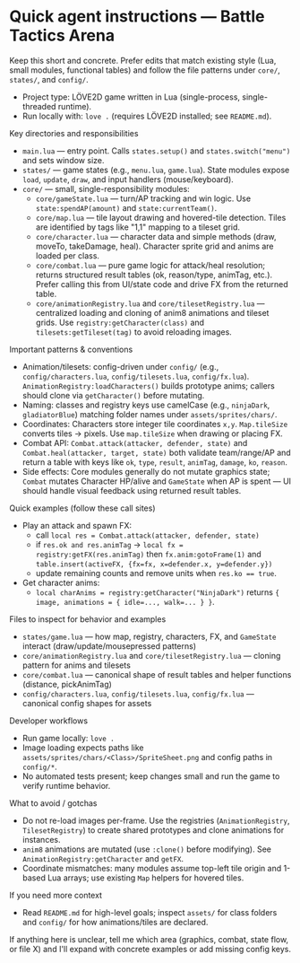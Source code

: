 <!-- .github/copilot-instructions.md
     Purpose: Give AI coding assistants focused, repository-specific guidance so they
     can be immediately productive editing and extending this LÖVE2D + Lua game.
-->

# Quick agent instructions — Battle Tactics Arena

Keep this short and concrete. Prefer edits that match existing style (Lua, small modules,
functional tables) and follow the file patterns under `core/`, `states/`, and `config/`.

- Project type: LÖVE2D game written in Lua (single-process, single-threaded runtime).
- Run locally with: `love .` (requires LÖVE2D installed; see `README.md`).

Key directories and responsibilities
- `main.lua` — entry point. Calls `states.setup()` and `states.switch("menu")` and sets window size.
- `states/` — game states (e.g., `menu.lua`, `game.lua`). State modules expose `load`, `update`, `draw`, and input handlers (mouse/keyboard).
- `core/` — small, single-responsibility modules:
  - `core/gameState.lua` — turn/AP tracking and win logic. Use `state:spendAP(amount)` and `state:currentTeam()`.
  - `core/map.lua` — tile layout drawing and hovered-tile detection. Tiles are identified by tags like "1,1" mapping to a tileset grid.
  - `core/character.lua` — character data and simple methods (draw, moveTo, takeDamage, heal). Character sprite grid and anims are loaded per class.
  - `core/combat.lua` — pure game logic for attack/heal resolution; returns structured result tables (ok, reason/type, animTag, etc.). Prefer calling this from UI/state code and drive FX from the returned table.
  - `core/animationRegistry.lua` and `core/tilesetRegistry.lua` — centralized loading and cloning of anim8 animations and tileset grids. Use `registry:getCharacter(class)` and `tilesets:getTileset(tag)` to avoid reloading images.

Important patterns & conventions
- Animation/tilesets: config-driven under `config/` (e.g., `config/characters.lua`, `config/tilesets.lua`, `config/fx.lua`). `AnimationRegistry:loadCharacters()` builds prototype anims; callers should clone via `getCharacter()` before mutating.
- Naming: classes and registry keys use camelCase (e.g., `ninjaDark`, `gladiatorBlue`) matching folder names under `assets/sprites/chars/`.
- Coordinates: Characters store integer tile coordinates `x,y`. `Map.tileSize` converts tiles → pixels. Use `map.tileSize` when drawing or placing FX.
- Combat API: `Combat.attack(attacker, defender, state)` and `Combat.heal(attacker, target, state)` both validate team/range/AP and return a table with keys like `ok`, `type`, `result`, `animTag`, `damage`, `ko`, `reason`.
- Side effects: Core modules generally do not mutate graphics state; `Combat` mutates Character HP/alive and `GameState` when AP is spent — UI should handle visual feedback using returned result tables.

Quick examples (follow these call sites)
- Play an attack and spawn FX:
  - call `local res = Combat.attack(attacker, defender, state)`
  - if `res.ok and res.animTag` → `local fx = registry:getFX(res.animTag)` then `fx.anim:gotoFrame(1)` and `table.insert(activeFX, {fx=fx, x=defender.x, y=defender.y})`
  - update remaining counts and remove units when `res.ko == true`.
- Get character anims:
  - `local charAnims = registry:getCharacter("NinjaDark")` returns `{ image, animations = { idle=..., walk=... } }`.

Files to inspect for behavior and examples
- `states/game.lua` — how map, registry, characters, FX, and `GameState` interact (draw/update/mousepressed patterns)
- `core/animationRegistry.lua` and `core/tilesetRegistry.lua` — cloning pattern for anims and tilesets
- `core/combat.lua` — canonical shape of result tables and helper functions (distance, pickAnimTag)
- `config/characters.lua`, `config/tilesets.lua`, `config/fx.lua` — canonical config shapes for assets

Developer workflows
- Run game locally: `love .`
- Image loading expects paths like `assets/sprites/chars/<Class>/SpriteSheet.png` and config paths in `config/*`.
- No automated tests present; keep changes small and run the game to verify runtime behavior.

What to avoid / gotchas
- Do not re-load images per-frame. Use the registries (`AnimationRegistry`, `TilesetRegistry`) to create shared prototypes and clone animations for instances.
- `anim8` animations are mutated (use `:clone()` before modifying). See `AnimationRegistry:getCharacter` and `getFX`.
- Coordinate mismatches: many modules assume top-left tile origin and 1-based Lua arrays; use existing `Map` helpers for hovered tiles.

If you need more context
- Read `README.md` for high-level goals; inspect `assets/` for class folders and `config/` for how animations/tiles are declared.

If anything here is unclear, tell me which area (graphics, combat, state flow, or file X) and I'll expand with concrete examples or add missing config keys.

